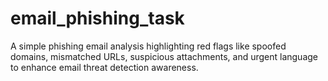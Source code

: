 # email_phishing_task
A simple phishing email analysis highlighting red flags like spoofed domains, mismatched URLs, suspicious attachments, and urgent language to enhance email threat detection awareness.
